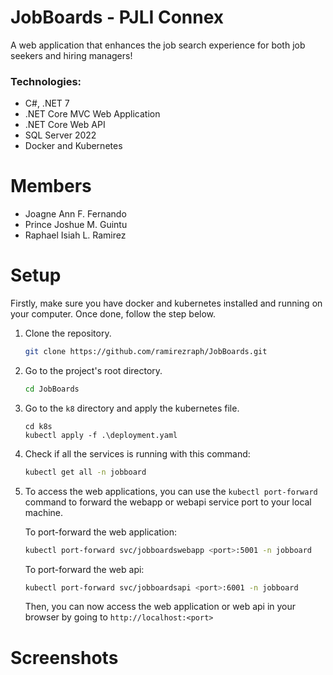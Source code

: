 # JobBoards - PJLI Connex
A web application that enhances the job search experience for both job seekers and hiring managers!

### Technologies:
- C#, .NET 7
- .NET Core MVC Web Application
- .NET Core Web API
- SQL Server 2022
- Docker and Kubernetes

# Members
- Joagne Ann F. Fernando
- Prince Joshue M. Guintu
- Raphael Isiah L. Ramirez

# Setup
Firstly, make sure you have docker and kubernetes installed and running on your computer. Once done, follow the step below.
1. Clone the repository.
    ```bash
    git clone https://github.com/ramirezraph/JobBoards.git
    ```

2. Go to the project's root directory.
    ```bash
    cd JobBoards
    ```

3. Go to the `k8` directory and apply the kubernetes file.
    ```
    cd k8s
    kubectl apply -f .\deployment.yaml
    ```

4. Check if all the services is running with this command:
    ```bash
    kubectl get all -n jobboard
    ```

5. To access the web applications, you can use the `kubectl port-forward` command to forward the webapp or webapi service port to your local machine.

    To port-forward the web application:
    ```bash
    kubectl port-forward svc/jobboardswebapp <port>:5001 -n jobboard
    ```

    To port-forward the web api:
    ```bash
    kubectl port-forward svc/jobboardsapi <port>:6001 -n jobboard
    ```

    Then, you can now access the web application or web api in your browser by going to `http://localhost:<port>`


# Screenshots

